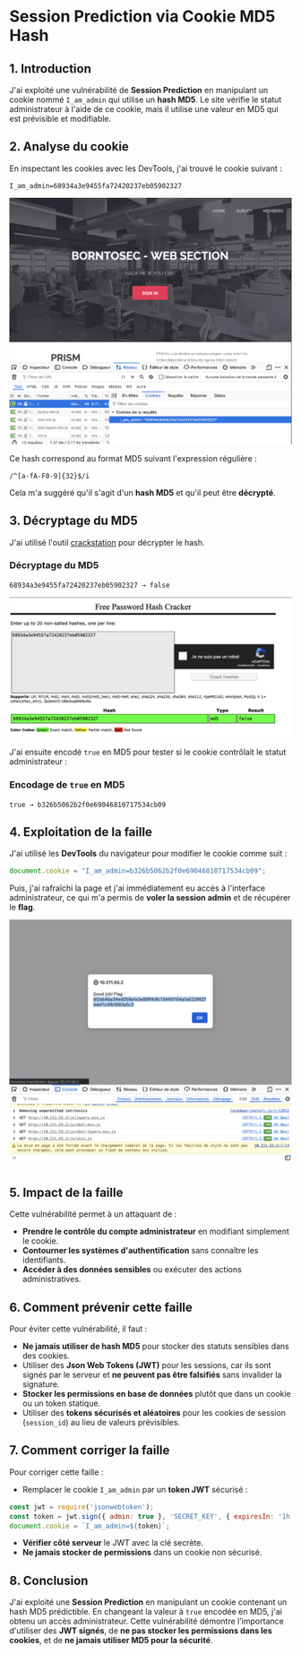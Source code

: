 # Session Prediction via Cookie MD5 Hash

## 1. Introduction
J'ai exploité une vulnérabilité de **Session Prediction** en manipulant un cookie nommé `I_am_admin` qui utilise un **hash MD5**. Le site vérifie le statut administrateur à l'aide de ce cookie, mais il utilise une valeur en MD5 qui est prévisible et modifiable.

## 2. Analyse du cookie
En inspectant les cookies avec les DevTools, j'ai trouvé le cookie suivant :

```http
I_am_admin=68934a3e9455fa72420237eb05902327
```

![Cookie](images/1.png)

Ce hash correspond au format MD5 suivant l'expression régulière :
```regex
/^[a-fA-F0-9]{32}$/i
```
Cela m'a suggéré qu'il s'agit d'un **hash MD5** et qu'il peut être **décrypté**.

## 3. Décryptage du MD5
J'ai utilisé l'outil [crackstation](https://crackstation.net/) pour décrypter le hash.

### **Décryptage du MD5**
```plaintext
68934a3e9455fa72420237eb05902327 → false
```

![Décryptage](images/2.png)

J'ai ensuite encodé `true` en MD5 pour tester si le cookie contrôlait le statut administrateur :

### **Encodage de `true` en MD5**
```plaintext
true → b326b5062b2f0e69046810717534cb09
```

## 4. Exploitation de la faille
J'ai utilisé les **DevTools** du navigateur pour modifier le cookie comme suit :
```js
document.cookie = "I_am_admin=b326b5062b2f0e69046810717534cb09";
```

Puis, j'ai rafraîchi la page et j'ai immédiatement eu accès à l'interface administrateur, ce qui m'a permis de **voler la session admin** et de récupérer le **flag**.

![Flag](images/03.png)

## 5. Impact de la faille
Cette vulnérabilité permet à un attaquant de :
- **Prendre le contrôle du compte administrateur** en modifiant simplement le cookie.
- **Contourner les systèmes d'authentification** sans connaître les identifiants.
- **Accéder à des données sensibles** ou exécuter des actions administratives.

## 6. Comment prévenir cette faille
Pour éviter cette vulnérabilité, il faut :
- **Ne jamais utiliser de hash MD5** pour stocker des statuts sensibles dans des cookies.
- Utiliser des **Json Web Tokens (JWT)** pour les sessions, car ils sont signés par le serveur et **ne peuvent pas être falsifiés** sans invalider la signature.
- **Stocker les permissions en base de données** plutôt que dans un cookie ou un token statique.
- Utiliser des **tokens sécurisés et aléatoires** pour les cookies de session (`session_id`) au lieu de valeurs prévisibles.

## 7. Comment corriger la faille
Pour corriger cette faille :
- Remplacer le cookie `I_am_admin` par un **token JWT** sécurisé :
```js
const jwt = require('jsonwebtoken');
const token = jwt.sign({ admin: true }, 'SECRET_KEY', { expiresIn: '1h' });
document.cookie = `I_am_admin=${token}`;
```
- **Vérifier côté serveur** le JWT avec la clé secrète.
- **Ne jamais stocker de permissions** dans un cookie non sécurisé.

## 8. Conclusion
J'ai exploité une **Session Prediction** en manipulant un cookie contenant un hash MD5 prédictible. En changeant la valeur à `true` encodée en MD5, j'ai obtenu un accès administrateur. Cette vulnérabilité démontre l'importance d'utiliser des **JWT signés**, de **ne pas stocker les permissions dans les cookies**, et de **ne jamais utiliser MD5 pour la sécurité**.
